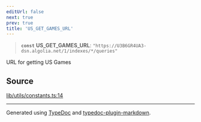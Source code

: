 ```yaml
---
editUrl: false
next: true
prev: true
title: 'US_GET_GAMES_URL'
---
```


> **`const`** **US_GET_GAMES_URL**: `"https://U3B6GR4UA3-dsn.algolia.net/1/indexes/*/queries"`

URL for getting US Games

## Source

[lib/utils/constants.ts:14](https://github.com/favna/nintendo-switch-eshop/blob/27355e779102b48fc082af549592453043b2ac6e/src/lib/utils/constants.ts#L14)

---

Generated using [TypeDoc](https://typedoc.org) and [typedoc-plugin-markdown](https://typedoc-plugin-markdown.org).
